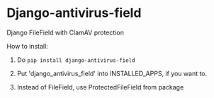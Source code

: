 Django-antivirus-field
======================

Django FileField with ClamAV protection

How to install:

1. Do `pip install django-antivirus-field`

2. Put 'django_antivirus_field' into INSTALLED_APPS, if you want to.

3. Instead of FileField, use ProtectedFileField from package